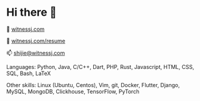 # Hi there 👋

👤 [witnessj.com](https://witnessj.com)

📄 [witnessj.com/resume](https://witnessj.com/s/cv)

📫 [shijie@witnessj.com](shijie@witnessj.com)

Languages: Python, Java, C/C++, Dart, PHP, Rust, Javascript, HTML, CSS, SQL, Bash, LaTeX

Other skills: Linux (Ubuntu, Centos), Vim, git, Docker, Flutter, Django, MySQL, MongoDB, Clickhouse, TensorFlow, PyTorch

<!--
**wsj20010128/wsj20010128** is a ✨ _special_ ✨ repository because its `README.md` (this file) appears on your GitHub profile.

Here are some ideas to get you started:

- 🔭 I’m currently working on ...
- 🌱 I’m currently learning ...
- 👯 I’m looking to collaborate on ...
- 🤔 I’m looking for help with ...
- 💬 Ask me about ...
- 📫 How to reach me: ...
- 😄 Pronouns: ...
- ⚡ Fun fact: ...
-->
